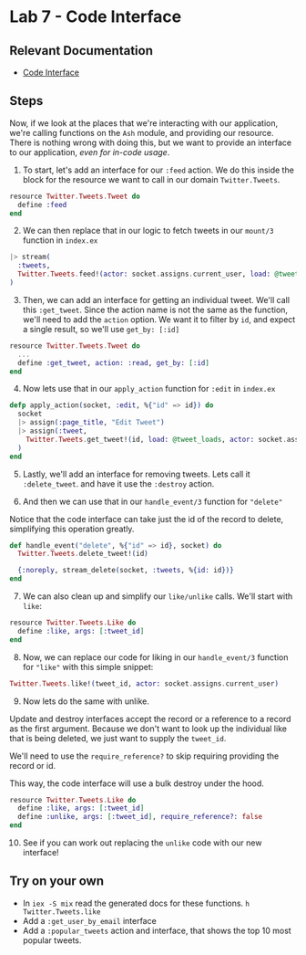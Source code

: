 # Lab 7 - Code Interface

## Relevant Documentation

- [Code Interface](https://hexdocs.pm/ash/code-interfaces.html)

## Steps

Now, if we look at the places that we're interacting with our application, we're
calling functions on the `Ash` module, and providing our resource. There is nothing wrong
with doing this, but we want to provide an interface to our application, _even for in-code usage_.

1. To start, let's add an interface for our `:feed` action.
   We do this inside the block for the resource we want to call in our domain `Twitter.Tweets`.

```elixir
resource Twitter.Tweets.Tweet do
  define :feed
end
```

2. We can then replace that in our logic to fetch tweets in our `mount/3` function in `index.ex`

```elixir
|> stream(
  :tweets,
  Twitter.Tweets.feed!(actor: socket.assigns.current_user, load: @tweet_loads)
)
```

3. Then, we can add an interface for getting an individual tweet.
   We'll call this `:get_tweet`. Since the action name is not the same as the
   function, we'll need to add the `action` option. We want it to
   filter by `id`, and expect a single result, so we'll use `get_by: [:id]`

```elixir
resource Twitter.Tweets.Tweet do
  ...
  define :get_tweet, action: :read, get_by: [:id]
end
```

4. Now lets use that in our `apply_action` function for `:edit` in `index.ex`

```elixir
defp apply_action(socket, :edit, %{"id" => id}) do
  socket
  |> assign(:page_title, "Edit Tweet")
  |> assign(:tweet,
    Twitter.Tweets.get_tweet!(id, load: @tweet_loads, actor: socket.assigns.current_user)
  )
end
```

5. Lastly, we'll add an interface for removing tweets. Lets call it `:delete_tweet`.
   and have it use the `:destroy` action.

6. And then we can use that in our `handle_event/3` function for `"delete"`

Notice that the code interface can take just the id of the record to delete, simplifying this operation greatly.

```elixir
def handle_event("delete", %{"id" => id}, socket) do
  Twitter.Tweets.delete_tweet!(id)

  {:noreply, stream_delete(socket, :tweets, %{id: id})}
end
```

7. We can also clean up and simplify our `like/unlike` calls. We'll start with `like`:

```elixir
resource Twitter.Tweets.Like do
  define :like, args: [:tweet_id]
end
```

8. Now, we can replace our code for liking in our `handle_event/3` function for `"like"` with
   this simple snippet:

```elixir
Twitter.Tweets.like!(tweet_id, actor: socket.assigns.current_user)
```

9. Now lets do the same with unlike.

Update and destroy interfaces accept the record or a reference to a record as the first argument.
Because we don't want to look up the individual like that is being deleted, we just want to supply
the `tweet_id`.

We'll need to use the `require_reference?` to skip requiring providing the record or id.

This way, the code interface will use a bulk destroy under the hood.

```elixir
resource Twitter.Tweets.Like do
  define :like, args: [:tweet_id]
  define :unlike, args: [:tweet_id], require_reference?: false
end
```

10. See if you can work out replacing the `unlike` code with our new interface!

## Try on your own

- In `iex -S mix` read the generated docs for these functions. `h Twitter.Tweets.like`
- Add a `:get_user_by_email` interface
- Add a `:popular_tweets` action and interface, that shows the top 10 most popular tweets.
